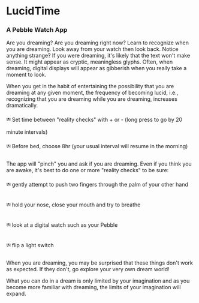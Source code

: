 # LucidTime
### A Pebble Watch App

Are you dreaming? Are you dreaming right now? Learn to recognize when you are dreaming. Look away from your watch then look back. Notice anything strange? If you were dreaming, it's likely that the text won't make sense. It might appear as cryptic, meaningless glyphs. Often, when dreaming, digital displays will appear as gibberish when you really take a moment to look.

When you get in the habit of entertaining the possibility that you are dreaming at any given moment, the frequency of becoming lucid, i.e., recognizing that you are dreaming while you are dreaming, increases dramatically. 

ཨ Set time between "reality checks" with + or - (long press to go by 20 minute intervals)

ཨ Before bed, choose 8hr (your usual interval will resume in the morning) 

The app will "pinch" you and ask if you are dreaming. Even if you think you are awake, it's best to do one or more "reality checks" to be sure: 

ཨ gently attempt to push two fingers through the palm of your other hand 

ཨ hold your nose, close your mouth and try to breathe 

ཨ look at a digital watch such as your Pebble

ཨ flip a light switch 

When you are dreaming, you may be surprised that these things don't work as expected. If they don't, go explore your very own dream world!

What you can do in a dream is only limited by your imagination and as you become more familiar with dreaming, the limits of your imagination will expand.
